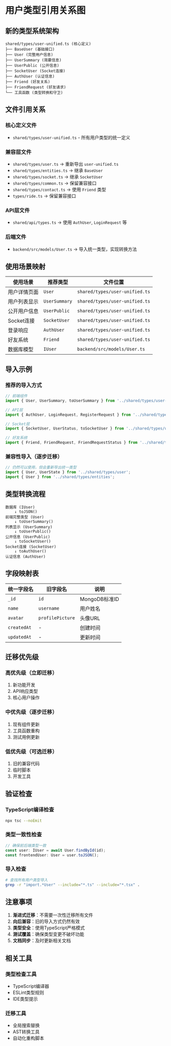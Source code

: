 # 用户类型引用关系图

## 新的类型系统架构

```
shared/types/user-unified.ts (核心定义)
├── BaseUser (基础接口)
├── User (完整用户信息)
├── UserSummary (简要信息)
├── UserPublic (公开信息)
├── SocketUser (Socket连接)
├── AuthUser (认证信息)
├── Friend (好友关系)
├── FriendRequest (好友请求)
└── 工具函数 (类型转换和守卫)
```

## 文件引用关系

### 核心定义文件
- `shared/types/user-unified.ts` - 所有用户类型的统一定义

### 兼容层文件
- `shared/types/user.ts` → 重新导出 `user-unified.ts`
- `shared/types/entities.ts` → 继承 `BaseUser`
- `shared/types/socket.ts` → 继承 `SocketUser`
- `shared/types/common.ts` → 保留兼容接口
- `shared/types/contact.ts` → 使用 `Friend` 类型
- `types/ride.ts` → 保留兼容接口

### API层文件
- `shared/api/types.ts` → 使用 `AuthUser`, `LoginRequest` 等

### 后端文件
- `backend/src/models/User.ts` → 导入统一类型，实现转换方法

## 使用场景映射

| 使用场景 | 推荐类型 | 文件位置 |
|---------|---------|----------|
| 用户详情页面 | `User` | `shared/types/user-unified.ts` |
| 用户列表显示 | `UserSummary` | `shared/types/user-unified.ts` |
| 公开用户信息 | `UserPublic` | `shared/types/user-unified.ts` |
| Socket连接 | `SocketUser` | `shared/types/user-unified.ts` |
| 登录响应 | `AuthUser` | `shared/types/user-unified.ts` |
| 好友系统 | `Friend` | `shared/types/user-unified.ts` |
| 数据库模型 | `IUser` | `backend/src/models/User.ts` |

## 导入示例

### 推荐的导入方式

```typescript
// 前端组件
import { User, UserSummary, toUserSummary } from '../shared/types/user-unified';

// API层
import { AuthUser, LoginRequest, RegisterRequest } from '../shared/types/user-unified';

// Socket层
import { SocketUser, UserStatus, toSocketUser } from '../shared/types/user-unified';

// 好友系统
import { Friend, FriendRequest, FriendRequestStatus } from '../shared/types/user-unified';
```

### 兼容性导入（逐步迁移）

```typescript
// 仍然可以使用，但会重新导出统一类型
import { User, UserState } from '../shared/types/user';
import { User } from '../shared/types/entities';
```

## 类型转换流程

```
数据库 (IUser) 
    ↓ toJSON()
前端完整类型 (User)
    ↓ toUserSummary()
列表显示 (UserSummary)
    ↓ toUserPublic()
公开信息 (UserPublic)
    ↓ toSocketUser()
Socket连接 (SocketUser)
    ↓ toAuthUser()
认证信息 (AuthUser)
```

## 字段映射表

| 统一字段名 | 旧字段名 | 说明 |
|-----------|---------|------|
| `_id` | `id` | MongoDB标准ID |
| `name` | `username` | 用户姓名 |
| `avatar` | `profilePicture` | 头像URL |
| `createdAt` | - | 创建时间 |
| `updatedAt` | - | 更新时间 |

## 迁移优先级

### 高优先级（立即迁移）
1. 新功能开发
2. API响应类型
3. 核心用户操作

### 中优先级（逐步迁移）
1. 现有组件更新
2. 工具函数重构
3. 测试用例更新

### 低优先级（可选迁移）
1. 旧的兼容代码
2. 临时脚本
3. 开发工具

## 验证检查

### TypeScript编译检查
```bash
npx tsc --noEmit
```

### 类型一致性检查
```typescript
// 确保前后端类型一致
const user: IUser = await User.findById(id);
const frontendUser: User = user.toJSON();
```

### 导入检查
```bash
# 查找所有用户类型导入
grep -r "import.*User" --include="*.ts" --include="*.tsx" .
```

## 注意事项

1. **渐进式迁移**：不需要一次性迁移所有文件
2. **向后兼容**：旧的导入方式仍然有效
3. **类型安全**：使用TypeScript严格模式
4. **测试覆盖**：确保类型变更不破坏功能
5. **文档同步**：及时更新相关文档

## 相关工具

### 类型检查工具
- TypeScript编译器
- ESLint类型规则
- IDE类型提示

### 迁移工具
- 全局搜索替换
- AST转换工具
- 自动化重构脚本